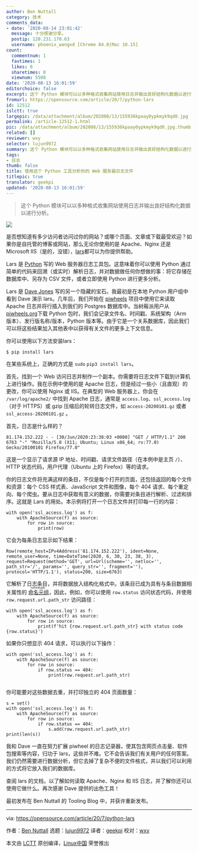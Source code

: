 ```yaml
---
author: Ben Nuttall
category: 技术
comments_data:
- date: '2020-08-14 23:01:42'
  message: 十分感谢分享。
  postip: 120.231.178.63
  username: phoenix_wangxd [Chrome 84.0|Mac 10.15]
count:
  commentnum: 1
  favtimes: 1
  likes: 0
  sharetimes: 0
  viewnum: 5508
date: '2020-08-13 16:01:59'
editorchoice: false
excerpt: 这个 Python 模块可以以多种格式收集网站使用日志并输出良好结构化数据以进行分析。
fromurl: https://opensource.com/article/20/7/python-lars
id: 12512
islctt: true
largepic: /data/attachment/album/202008/13/155936kpaay0ypkmyk9qd0.jpg
permalink: /article-12512-1.html
pic: /data/attachment/album/202008/13/155936kpaay0ypkmyk9qd0.jpg.thumb.jpg
related: []
reviewer: wxy
selector: lujun9972
summary: 这个 Python 模块可以以多种格式收集网站使用日志并输出良好结构化数据以进行分析。
tags:
- 日志
thumb: false
title: 使用这个 Python 工具分析你的 Web 服务器日志文件
titlepic: true
translator: geekpi
updated: '2020-08-13 16:01:59'
---
```



> 
> 这个 Python 模块可以以多种格式收集网站使用日志并输出良好结构化数据以进行分析。
> 
> 
> 


![](/data/attachment/album/202008/13/155936kpaay0ypkmyk9qd0.jpg)


是否想知道有多少访问者访问过你的网站？或哪个页面、文章或下载最受欢迎？如果你是自托管的博客或网站，那么无论你使用的是 Apache、Nginx 还是 Microsoft IIS（是的，没错），[lars](https://lars.readthedocs.io/en/latest/)都可以为你提供帮助。


Lars 是 [Python](https://opensource.com/resources/python) 写的 Web 服务器日志工具包。这意味着你可以使用 Python 通过简单的代码来回溯（或实时）解析日志，并对数据做任何你想做的事：将它存储在数据库中、另存为 CSV 文件，或者立即使用 Python 进行更多分析。


Lars 是 [Dave Jones](https://twitter.com/waveform80/) 写的另一个隐藏的宝石。我最初是在本地 Python 用户组中看到 Dave 演示 lars。几年后，我们开始在 [piwheels](https://opensource.com/article/18/10/piwheels-python-raspberrypi) 项目中使用它来读取 Apache 日志并将行插入到我们的 Postgres 数据库中。当树莓派用户从 [piwheels.org](http://piwheels.org)下载 Python 包时，我们会记录文件名、时间戳、系统架构（Arm 版本）、发行版名称/版本，Python 版本等。由于它是一个关系数据库，因此我们可以将这些结果加入其他表中以获得有关文件的更多上下文信息。


你可以使用以下方法安装lars：



```
$ pip install lars

```

在某些系统上，正确的方式是 `sudo` `pip3 install lars`。


首先，找到一个 Web 访问日志并制作一个副本。你需要将日志文件下载到计算机上进行操作。我在示例中使用的是 Apache 日志，但是经过一些小（且直观）的更改，你可以使用 Nginx 或 IIS。在典型的 Web 服务器上，你会在 `/var/log/apache2/` 中找到 Apache 日志，通常是 `access.log`、`ssl_access.log`（对于 HTTPS）或 gzip 压缩后的轮转日志文件，如 `access-20200101.gz` 或者 `ssl_access-20200101.gz` 。


首先，日志是什么样的？



```
81.174.152.222 - - [30/Jun/2020:23:38:03 +0000] "GET / HTTP/1.1" 200 6763 "-" "Mozilla/5.0 (X11; Ubuntu; Linux x86_64; rv:77.0) Gecko/20100101 Firefox/77.0"

```

这是一个显示了请求源 IP 地址、时间戳、请求文件路径（在本例中是主页 `/`）、HTTP 状态代码，用户代理（Ubuntu 上的 Firefox）等的请求。


你的日志文件将充满这样的条目，不仅是每个打开的页面，还包括返回的每个文件和资源：每个 CSS 样式表、JavaScript 文件和图像，每个 404 请求、每个重定向、每个爬虫。要从日志中获取有意义的数据，你需要对条目进行解析、过滤和排序。这就是 Lars 的用处。本示例将打开一个日志文件并打印每一行的内容：



```
with open('ssl_access.log') as f:
    with ApacheSource(f) as source:
        for row in source:
            print(row)

```

它会为每条日志显示如下结果：



```
Row(remote_host=IPv4Address('81.174.152.222'), ident=None, remote_user=None, time=DateTime(2020, 6, 30, 23, 38, 3), request=Request(method='GET', url=Url(scheme='', netloc='', path_str='/', params='', query_str='', fragment=''), protocol='HTTP/1.1'), status=200, size=6763)

```

它解析了日志条目，并将数据放入结构化格式中。该条目已成为具有与条目数据相关属性的<ruby> <a href="https://docs.python.org/3/library/collections.html#collections.namedtuple">  命名元组 </a> <rt>  namedtuple </rt></ruby>，因此，例如，你可以使用 `row.status` 访问状态代码，并使用 `row.request.url.path_str` 访问路径：



```
with open('ssl_access.log') as f:
    with ApacheSource(f) as source:
        for row in source:
            print(f'hit {row.request.url.path_str} with status code {row.status}')

```

如果你只想显示 404 请求，可以执行以下操作：



```
with open('ssl_access.log') as f:
    with ApacheSource(f) as source:
        for row in source:
            if row.status == 404:
                print(row.request.url.path_str)


```

你可能要对这些数据去重，并打印独立的 404 页面数量：



```
s = set()
with open('ssl_access.log') as f:
    with ApacheSource(f) as source:
        for row in source:
            if row.status == 404:
                s.add(row.request.url.path_str)
print(len(s))

```

我和 Dave 一直在努力扩展 piwheel 的日志记录器，使其包含网页点击量、软件包搜索等内容，归功于 lars，这些并不难。它不会告诉我们有关用户的任何答案。我们仍然需要进行数据分析，但它去掉了复杂不便的文件格式，并以我们可以利用的方式将它放入我们的数据库。


查阅 lars 的文档，以了解如何读取 Apache、Nginx 和 IIS 日志，并了解你还可以使用它做什么。再次感谢 Dave 提供的出色工具！


最初发布在 Ben Nuttall 的 Tooling Blog 中，并获许重新发布。




---


via: <https://opensource.com/article/20/7/python-lars>


作者：[Ben Nuttall](https://opensource.com/users/bennuttall) 选题：[lujun9972](https://github.com/lujun9972) 译者：[geekpi](https://github.com/geekpi) 校对：[wxy](https://github.com/wxy)


本文由 [LCTT](https://github.com/LCTT/TranslateProject) 原创编译，[Linux中国](https://linux.cn/) 荣誉推出